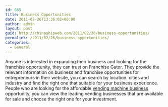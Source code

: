 ```yaml
---
id: 665
title: Business Opportunities
date: 2011-02-26T13:36:02+00:00
author: admin
layout: post
guid: http://chinashipweb.com/2011/02/26/business-opportunities/
permalink: /2011/02/26/business-opportunities/
categories:
  - General
---
```

Anyone is interested in expanding their business and looking for the franchise opportunity, they can trust on Franchise Gator. They provide the relevant information on business and franchise opportunities for entrepreneurs in their website, you can search by location. cities and industry and find the right one that suitable for your business experience. People who are looking for the affordable [vending machine business](http://www.franchisegator.com/Vending-Machine-Distributorship-Franchises/) opportunity, you can view the leading vending businesses that are available for sale and choose the right one for your investment.